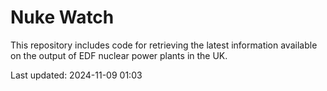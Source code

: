 # Nuke Watch

This repository includes code for retrieving the latest information available on the output of EDF nuclear power plants in the UK.

Last updated: 2024-11-09 01:03